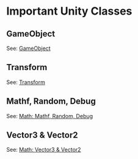 
# Important Unity Classes

## GameObject

See: [GameObject](unity-basics/4-scripting-gameobjects.md#gameobject)

## Transform

See: [Transform](unity-basics/4-scripting-gameobjects.md#transform)

## Mathf, Random, Debug

See: [Math: Mathf, Random, Debug](math/5-math-classes.md#mathf-random-debug)

## Vector3 & Vector2

See: [Math: Vector3 & Vector2](math/5-math-classes.md#vector3--vector2)

